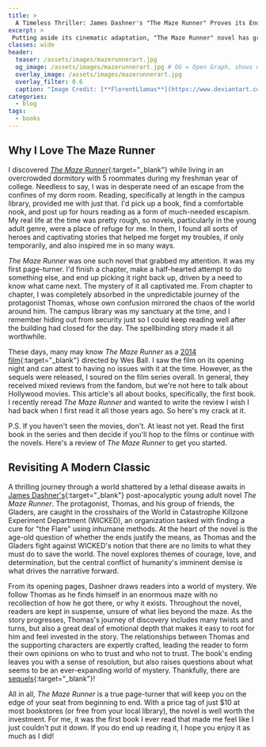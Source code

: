 ```yaml
---
title: > 
  A Timeless Thriller: James Dashner's "The Maze Runner" Proves its Endurance as a Modern Classic
excerpt: >
 Putting aside its cinematic adaptation, "The Maze Runner" novel has gracefully aged into a classic of dystopian science fiction.
classes: wide
header:
  teaser: /assets/images/mazerunnerart.jpg
  og_image: /assets/images/mazerunnerart.jpg # OG = Open Graph, shows up in social sharing situations.
  overlay_image: /assets/images/mazerunnerart.jpg
  overlay_filter: 0.6
  caption: "Image Credit: [**FlorentLlamas**](https://www.deviantart.com/florentllamas/art/Maze-Runner-494931737)"
categories:
  - blog
tags:
  - books
---
```


<style>
  .page__hero--overlay {
      padding: 10em 0;
  }
</style>

## Why I Love The Maze Runner

I discovered [*The Maze Runner*](https://en.wikipedia.org/wiki/The_Maze_Runner){:target="_blank"} while living in an overcrowded dormitory with 5 roommates during my freshman year of college. Needless to say, I was in desperate need of an escape from the confines of my dorm room. Reading, specifically at length in the campus library, provided me with just that. I'd pick up a book, find a comfortable nook, and post up for hours reading as a form of much-needed escapism. My real life at the time was pretty rough, so novels, particularly in the young adult genre, were a place of refuge for me. In them, I found all sorts of heroes and captivating stories that helped me forget my troubles, if only temporarily, and also inspired me in so many ways.

*The Maze Runner* was one such novel that grabbed my attention. It was my first page-turner. I'd finish a chapter, make a half-hearted attempt to do something else, and end up picking it right back up, driven by a need to know what came next. The mystery of it all captivated me. From chapter to chapter, I was completely absorbed in the unpredictable journey of the protagonist Thomas, whose own confusion mirrored the chaos of the world around him. The campus library was my sanctuary at the time, and I remember hiding out from security just so I could keep reading well after the building had closed for the day. The spellbinding story made it all worthwhile.

These days, many may know *The Maze Runner* as a [2014 film](https://en.wikipedia.org/wiki/The_Maze_Runner_(film)){:target="_blank"} directed by Wes Ball. I saw the film on its opening night and can attest to having no issues with it at the time. However, as the sequels were released, I soured on the film series overall. In general, they received mixed reviews from the fandom, but we're not here to talk about Hollywood movies. This article's all about books, specifically, the first book. I recently reread *The Maze Runner* and wanted to write the review I wish I had back when I first read it all those years ago. So here's my crack at it.

P.S. If you haven't seen the movies, don't. At least not yet. Read the first book in the series and then decide if you'll hop to the films or continue with the novels. Here's a review of *The Maze Runner* to get you started.

## Revisiting A Modern Classic

A thrilling journey through a world shattered by a lethal disease awaits in [James Dashner's](https://en.wikipedia.org/wiki/James_Dashner){:target="_blank"} post-apocalyptic young adult novel *The Maze Runner*. The protagonist, Thomas, and his group of friends, the Gladers, are caught in the crosshairs of the World in Catastrophe Killzone Experiment Department (WICKED), an organization tasked with finding a cure for "the Flare" using inhumane methods. At the heart of the novel is the age-old question of whether the ends justify the means, as Thomas and the Gladers fight against WICKED's notion that there are no limits to what they must do to save the world. The novel explores themes of courage, love, and determination, but the central conflict of humanity's imminent demise is what drives the narrative forward.

From its opening pages, Dashner draws readers into a world of mystery. We follow Thomas as he finds himself in an enormous maze with no recollection of how he got there, or why it exists. Throughout the novel, readers are kept in suspense, unsure of what lies beyond the maze. As the story progresses, Thomas's journey of discovery includes many twists and turns, but also a great deal of emotional depth that makes it easy to root for him and feel invested in the story. The relationships between Thomas and the supporting characters are expertly crafted, leading the reader to form their own opinions on who to trust and who not to trust. The book's ending leaves you with a sense of resolution, but also raises questions about what seems to be an ever-expanding world of mystery. Thankfully, there are [sequels](https://en.wikipedia.org/wiki/The_Maze_Runner_(book_series)){:target="_blank"}!

All in all, *The Maze Runner* is a true page-turner that will keep you on the edge of your seat from beginning to end. With a price tag of just $10 at most bookstores (or free from your local library), the novel is well worth the investment. For me, it was the first book I ever read that made me feel like I just couldn't put it down. If you do end up reading it, I hope you enjoy it as much as I did!
